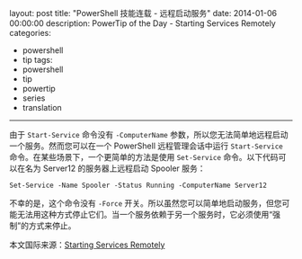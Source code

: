 ﻿layout: post
title: "PowerShell 技能连载 - 远程启动服务"
date: 2014-01-06 00:00:00
description: PowerTip of the Day - Starting Services Remotely
categories:
- powershell
- tip
tags:
- powershell
- tip
- powertip
- series
- translation
---
由于 `Start-Service` 命令没有 `-ComputerName` 参数，所以您无法简单地远程启动一个服务。然而您可以在一个 PowerShell 远程管理会话中运行 `Start-Service` 命令。在某些场景下，一个更简单的方法是使用 `Set-Service` 命令。以下代码可以在名为 Server12 的服务器上远程启动 Spooler 服务：

	Set-Service -Name Spooler -Status Running -ComputerName Server12

不幸的是，这个命令没有 `-Force` 开关。所以虽然您可以简单地启动服务，但您可能无法用这种方式停止它们。当一个服务依赖于另一个服务时，它必须使用“强制”的方式来停止。

<!--more-->
本文国际来源：[Starting Services Remotely](http://powershell.com/cs/blogs/tips/archive/2014/01/06/starting-services-remotely.aspx)
